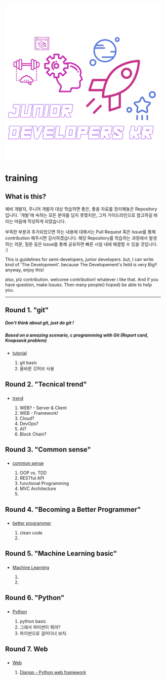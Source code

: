 <div align=center>

![](/assets/training_main.png)

</div>

# training

## What is this?

예비 개발자, 주니어 개발자 대상 학습하면 좋은, 좋을 자료를 정리해놓은 Repository입니다. '개발'에 속하는 모든 분야를 담지 못했지만, 그저 가이드라인으로 참고하길 바라는 마음에 작성하게 되었습니다.

부족한 부분과 추가되었으면 하는 내용에 대해서는 Pull Request 혹은 Issue를 통해 contribution 해주시면 감사하겠습니다. 해당 Repository를 학습하는 과정에서 발생하는 의문, 질문 등은 Issue를 통해 공유하면 빠른 시일 내에 해결할 수 있을 것입니다. :)

This is guidelines for semi-developers, junior developers. but, I can write kind of 'The Development'. because The Developement's feild is very Big!! anyway, enjoy this!

also, plz contribution. welcome contribution! whatever i like that. And if you have question, make Issues. Then many people(i hoped) be able to help you.

---

## Round 1. "git"

##### Don't think about git, just do git !
##### Based on a amazing scenario, c programming with Git (Report card, Knapsack problem)

- [tutorial](/git/README.md)
	
	1. git basic
	2. 올바른 깃허브 사용

## Round 2. "Tecnical trend"

##### 

- [trend](/trend/README.md)

	1. WEB? - Server & Client
	2. WEB - Framework!
	3. Cloud?
	4. DevOps?
	5. AI?
	6. Block Chain?

## Round 3. "Common sense"

#####

- [common sense](/common_sense/README.md)

	1. OOP vs. TDD
	2. RESTful API
	3. functional Programming
	4. MVC Architecture
	5.

## Round 4. "Becoming a Better Programmer"

#####

- [better programmer](/better_programmer/README.md)

	1. clean code
	2.

## Round 5. "Machine Learning basic"

#####

- [Machine Learning](/machine_learning/README.md)

	1.
	2.

## Round 6. "Python"

#####

- [Python](/python/README.md)

	1. python basic
	2. 그래서 파이썬이 뭐야?
	3. 파이썬으로 걸어다녀 보자.

## Round 7. Web

#####

- [Web](/web/README.md)

	1. [Django - Python web framework](/web/django/README.md)


